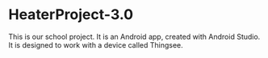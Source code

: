 # HeaterProject-3.0
This is our school project. It is an Android app, created with Android Studio. <br/>
It is designed to work with a device called Thingsee. <br/>
